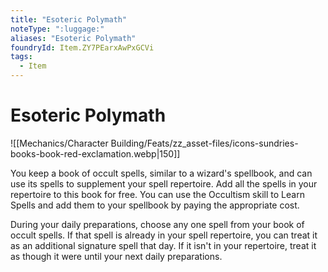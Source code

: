 ```yaml
---
title: "Esoteric Polymath"
noteType: ":luggage:"
aliases: "Esoteric Polymath"
foundryId: Item.ZY7PEarxAwPxGCVi
tags:
  - Item
---
```


# Esoteric Polymath
![[Mechanics/Character Building/Feats/zz_asset-files/icons-sundries-books-book-red-exclamation.webp|150]]

You keep a book of occult spells, similar to a wizard's spellbook, and can use its spells to supplement your spell repertoire. Add all the spells in your repertoire to this book for free. You can use the Occultism skill to Learn Spells and add them to your spellbook by paying the appropriate cost.

During your daily preparations, choose any one spell from your book of occult spells. If that spell is already in your spell repertoire, you can treat it as an additional signature spell that day. If it isn't in your repertoire, treat it as though it were until your next daily preparations.
